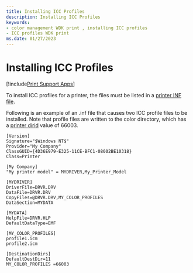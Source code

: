 ```yaml
---
title: Installing ICC Profiles
description: Installing ICC Profiles
keywords:
- color management WDK print , installing ICC profiles
- ICC profiles WDK print
ms.date: 01/27/2023
---
```


# Installing ICC Profiles

[!include[Print Support Apps](../includes/print-support-apps.md)]

To install ICC profiles for a printer, the files must be listed in a [printer INF file](printer-inf-files.md).

Following is an example of an .inf file that causes two ICC profile files to be installed. Note that profile files are written to the color directory, which has a [printer dirid](printer-dirids.md) value of 66003.

```inf
[Version]
Signature="$Windows NT$"
Provider="My Company" 
ClassGUID={4D36E979-E325-11CE-BFC1-08002BE10318}
Class=Printer

[My Company]
"My printer model" = MYDRIVER,My_Printer_Model

[MYDRIVER]
DriverFile=DRVR.DRV
DataFile=DRVR.DRV
CopyFiles=@DRVR.DRV,MY_COLOR_PROFILES
DataSection=MYDATA

[MYDATA]
HelpFile=DRVR.HLP
DefaultDataType=EMF

[MY_COLOR_PROFILES]
profile1.icm
profile2.icm

[DestinationDirs]
DefaultDestDir=11
MY_COLOR_PROFILES =66003
```
